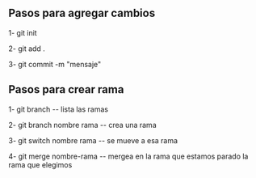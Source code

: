 ## Pasos para agregar cambios

1- git init

2- git add .

3- git commit -m "mensaje"

## Pasos para crear rama

1- git branch -- lista las ramas

2- git branch nombre rama -- crea una rama

3- git switch nombre rama -- se mueve a esa rama

4- git merge nombre-rama -- mergea en la rama que estamos parado la rama que elegimos
